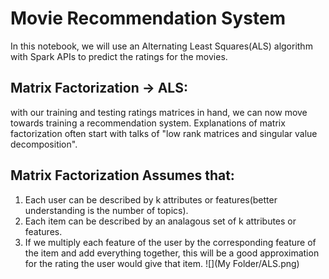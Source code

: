 # Movie Recommendation System
In this notebook, we will use an Alternating Least Squares(ALS) algorithm with Spark APIs to predict the ratings for the movies.

## Matrix Factorization -> ALS:
with our training and testing ratings matrices in hand, we can now move towards training a recommendation system. Explanations of matrix factorization often start with talks of "low rank matrices and singular value decomposition".

## Matrix Factorization Assumes that:
1. Each user can be described by k attributes or features(better understanding is the number of topics).
2. Each item can be described by an analagous set of k attributes or features.
3. If we multiply each feature of the user by the corresponding feature of the item and add everything together, this will be a good approximation for the rating the user would give that item.
![](My Folder/ALS.png)
